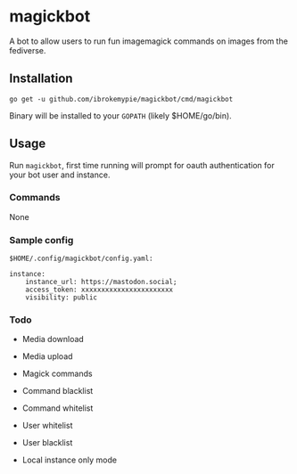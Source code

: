 # magickbot

A bot to allow users to run fun imagemagick commands on images from the fediverse.

## Installation

`go get -u github.com/ibrokemypie/magickbot/cmd/magickbot`

Binary will be installed to your `GOPATH` (likely $HOME/go/bin).

## Usage

Run `magickbot`, first time running will prompt for oauth authentication for your bot user and instance.

### Commands

None

### Sample config

`$HOME/.config/magickbot/config.yaml:`

```
instance:
    instance_url: https://mastodon.social;
    access_token: xxxxxxxxxxxxxxxxxxxxxxx
    visibility: public
```

### Todo

- Media download

- Media upload

- Magick commands

- Command blacklist

- Command whitelist

- User whitelist

- User blacklist

- Local instance only mode
